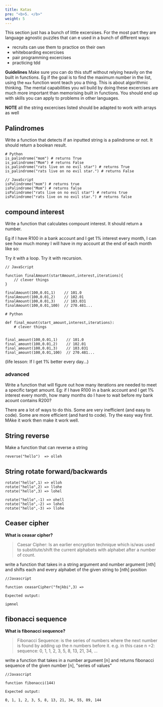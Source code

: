 ```yaml
---
title: Katas
pre: "<b>5. </b>"
weight: 5
---
```


This section just has a bunch of little excersises. For the most part they are language agnostic puzzles that can e used in a bunch of different ways:

- recruits can use them to practice on their own
- whiteboarding excercises
- pair programming excercises
- practicing tdd

**Guidelines**
Make sure you can do this stuff without relying heavily on the built in functions. Eg if the goal is to find the maximum number in the list, using the `max` function wont teach you a thing. This is about algorithmic thinking. The mental capabilities you wil build by doing these excercises are much more important than memorising built in functions. You should end up with skills you can apply to problems in other languages.

**NOTE** all the string excercises listed should be adapted to work with arrays as well

## Palindromes

Write a function that detects if an inputted string is a palindrome or not. It should return a boolean result.

```
# Python
is_palindrome("mom") # returns True
is_palindrome("Mom") # returns False
is_palindrome("rats live on no evil star") # returns True
is_palindrome("rats live on no evil star.") # returns False
```

```
// JavaScript
isPalindrome("mom") # returns true
isPalindrome("Mom") # returns false
isPalindrome("rats live on no evil star") # returns true
isPalindrome("rats live on no evil star.") # returns false
```

## compound interest

Write a function that calculates compount interest. It should return a number.

Eg if I have R100 in a bank account and I get 1% interest every month, I can see how much money I will have in my account at the end of each month like so:

Try it with a loop. Try it with recursion.

```
// JavaScript

function finalAmount(startAmount,interest,iterations){
    // clever things
}

finalAmount(100,0.01,1)    // 101.0
finalAmount(100,0.01,2)    // 102.01
finalAmount(100,0.01,3)    // 103.031
finalAmount(100,0.01,100)  // 270.481...
```

```
# Python

def final_mount(start_amount,interest,iterations):
    # clever things


final_amount(100,0.01,1)    // 101.0
final_amount(100,0.01,2)    // 102.01
final_amount(100,0.01,3)    // 103.031
final_amount(100,0.01,100)  // 270.481...
```

(life lesson: If I get 1% better every day...)

### advanced

Write a function that will figure out how many iterations are needed to meet a specific target amount. Eg: if I have R100 in a bank account and I get 1% interest every month, how many months do I have to wait before my bank acount contains R200?

There are a lot of ways to do this. Some are very inefficient (and easy to code). Some are more efficient (and hard to code). Try the easy way first. MAke it work then make it work well.

## String reverse

Make a function that can reverse a string

```
reverse("hello")  => olleh
```

## String rotate forward/backwards

```
rotate("hello",1) => elloh
rotate("hello",2) => llohe
rotate("hello",3) => lohel

rotate("hello",-1) => ohell
rotate("hello",-2) => lohel
rotate("hello",-3) => llohe
```

## Ceaser cipher

 **What is ceasar cipher?**

> Caesar Cipher: Is an earlier encryption technique which is/was used to substitute/shift the current alphabets with alphabet after a number of count.



write a function that takes in a string argument and number argument [nth] and shifts each and every alphabet of the given string to [nth] position
```
//Javascript

function ceasarCipher("fmjkbi",3) =>

Expected output:

ipmnel
```

## fibonacci sequence

 **What is fibonacci sequence?**

> Fibonacci Sequence: is the series of numbers where the next number is found by adding up the n numbers before it.
> e.g. in this case n =2:
> sequence: 0, 1, 1, 2, 3, 5, 8, 13, 21, 34, ...

write a function that takes in a number argument [n] and returns fibonacci sequence of the given number [n], "series of values" 
```
//Javascript

function fibonacci(144)

Expected output:

0, 1, 1, 2, 3, 5, 8, 13, 21, 34, 55, 89, 144
```
